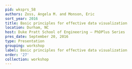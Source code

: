 ```yaml
---
pid: wksprs_58
authors: Zoss, Angela M. and Monson, Eric
sort_year: 2016
title: Basic principles for effective data visualization
location: Durham, NC
host: Duke Pratt School of Engineering – PhDPlus Series
pres_date: September 20, 2016
type: Presentation
grouping: workshop
label: Basic principles for effective data visualization
order: '27'
collection: workshop
---
```

